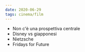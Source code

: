 ```yaml
---
date: 2020-06-29
tags: cinema/film
---
```

- Non c'è una prospettiva centrale
- Disney vs giapponesi
- Nietzsche
- Fridays for Future
